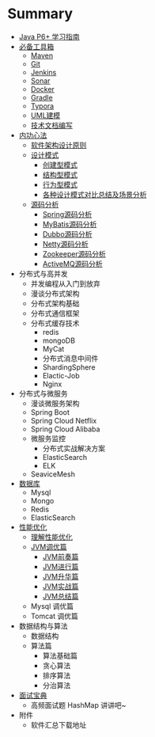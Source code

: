 # Summary

* [Java P6+ 学习指南](README.md)
* [必备工具箱](tools/readme.md)
    * [Maven](tools/Maven/readme.md)
    * [Git](tools/Git/readme.md)
    * [Jenkins](tools/Jenkins/readme.md)
    * [Sonar](tools/Sonar/readme.md)
    * [Docker](tools/Docker/readme.md)
    * [Gradle](tools/Gradle/readme.md)
    * [Typora](tools/Typora/readme.md)
    * [UML建模](tools/UML/readme.md)
    * [技术文档编写](tools/wiki/readme.md)
* [内功心法](skill/readme.md)
    * [软件架构设计原则](skill/rule/readme.md)
    * [设计模式](skill/DesignPattern/readme.md)
        * [创建型模式](skill/DesignPattern/Create/readme.md)
        * [结构型模式](skill/DesignPattern/Structural/readme.md)
        * [行为型模式](skill/DesignPattern/Behavior/readme.md)
        * [各种设计模式对比总结及场景分析](skill/DesignPattern/summary/readme.md)
    * [源码分析](skill/SourceCode/readme.md)
        * [Spring源码分析](skill/SourceCode/Spring/readme.md)
        * [MyBatis源码分析](skill/SourceCode/MyBatis/readme.md)
        * [Dubbo源码分析](skill/SourceCode/Dubbo/readme.md)
        * [Netty源码分析](skill/SourceCode/Netty/readme.md)
        * [Zookeeper源码分析](skill/SourceCode/Zookeeper/readme.md)
        * [ActiveMQ源码分析](skill/SourceCode/ActiveMQ/readme.md)
* 分布式与高并发
    * 并发编程从入门到放弃
    * 漫谈分布式架构
    * 分布式架构基础
    * 分布式通信框架
    * 分布式缓存技术
        * redis
        * mongoDB
        * MyCat
        * 分布式消息中间件
        * ShardingSphere
        * Elactic-Job
        * Nginx
* 分布式与微服务
    * 漫谈微服务架构
    * Spring Boot
    * Spring Cloud Netflix
    * Spring Cloud Alibaba
    * 微服务监控
        * 分布式实战解决方案
        * ElasticSearch
        * ELK
    * SeaviceMesh
* [数据库](db/readme.md)
    * Mysql
    * Mongo
    * Redis
    * ElasticSearch
* [性能优化](performance/readme.md)
    * [理解性能优化](performance/understand/readme.md)
    * [JVM调优篇](performance/JVM/readme.md)
        * [JVM前奏篇](performance/JVM/jvm1.md)
        * [JVM进行篇](performance/JVM/jvm2.md)
        * [JVM升华篇](performance/JVM/jvm3.md)
        * [JVM实战篇](performance/JVM/jvm4.md)
        * [JVM总结篇](performance/JVM/jvm5.md)
    * Mysql 调优篇
    * Tomcat 调优篇
* 数据结构与算法
    * 数据结构
    * 算法篇
        * 算法基础篇
        * 贪心算法
        * 排序算法
        * 分治算法
* [面试宝典](Interview/readme.md)
    * 高频面试题
HashMap 讲讲吧~
* 附件
    * 软件汇总下载地址


